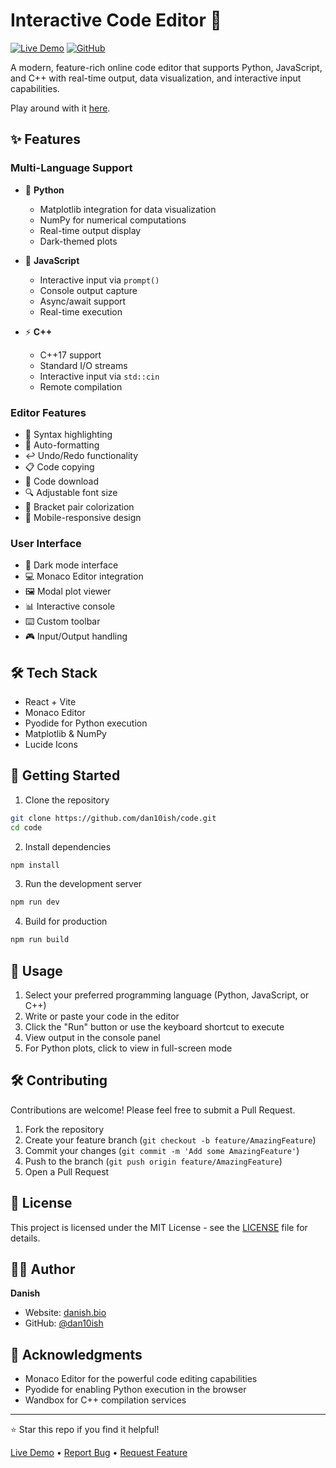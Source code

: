 # Interactive Code Editor 🚀

[![Live Demo](https://img.shields.io/badge/Live-Demo-brightgreen)](https://code.danish.bio)
[![GitHub](https://img.shields.io/badge/GitHub-Repository-blue)](https://github.com/dan10ish/code)

A modern, feature-rich online code editor that supports Python, JavaScript, and C++ with real-time output, data visualization, and interactive input capabilities.

Play around with it [here](https://code.danish.bio).

## ✨ Features

### Multi-Language Support

- 🐍 **Python**

  - Matplotlib integration for data visualization
  - NumPy for numerical computations
  - Real-time output display
  - Dark-themed plots

- 📜 **JavaScript**

  - Interactive input via `prompt()`
  - Console output capture
  - Async/await support
  - Real-time execution

- ⚡ **C++**
  - C++17 support
  - Standard I/O streams
  - Interactive input via `std::cin`
  - Remote compilation

### Editor Features

- 🎨 Syntax highlighting
- 📏 Auto-formatting
- ↩️ Undo/Redo functionality
- 📋 Code copying
- 💾 Code download
- 🔍 Adjustable font size
- 🎯 Bracket pair colorization
- 📱 Mobile-responsive design

### User Interface

- 🌙 Dark mode interface
- 💻 Monaco Editor integration
- 🖼️ Modal plot viewer
- 📊 Interactive console
- ⌨️ Custom toolbar
- 🎮 Input/Output handling

## 🛠️ Tech Stack

- React + Vite
- Monaco Editor
- Pyodide for Python execution
- Matplotlib & NumPy
- Lucide Icons

## 🚀 Getting Started

1. Clone the repository

```bash
git clone https://github.com/dan10ish/code.git
cd code
```

2. Install dependencies

```bash
npm install
```

3. Run the development server

```bash
npm run dev
```

4. Build for production

```bash
npm run build
```

## 🌟 Usage

1. Select your preferred programming language (Python, JavaScript, or C++)
2. Write or paste your code in the editor
3. Click the "Run" button or use the keyboard shortcut to execute
4. View output in the console panel
5. For Python plots, click to view in full-screen mode

## 🛠️ Contributing

Contributions are welcome! Please feel free to submit a Pull Request.

1. Fork the repository
2. Create your feature branch (`git checkout -b feature/AmazingFeature`)
3. Commit your changes (`git commit -m 'Add some AmazingFeature'`)
4. Push to the branch (`git push origin feature/AmazingFeature`)
5. Open a Pull Request

## 📝 License

This project is licensed under the MIT License - see the [LICENSE](LICENSE) file for details.

## 👨‍💻 Author

**Danish**

- Website: [danish.bio](https://danish.bio)
- GitHub: [@dan10ish](https://github.com/dan10ish)

## 🤝 Acknowledgments

- Monaco Editor for the powerful code editing capabilities
- Pyodide for enabling Python execution in the browser
- Wandbox for C++ compilation services

---

⭐️ Star this repo if you find it helpful!

[Live Demo](https://code.danish.bio) • [Report Bug](https://github.com/dan10ish/code/issues) • [Request Feature](https://github.com/dan10ish/code/issues)
